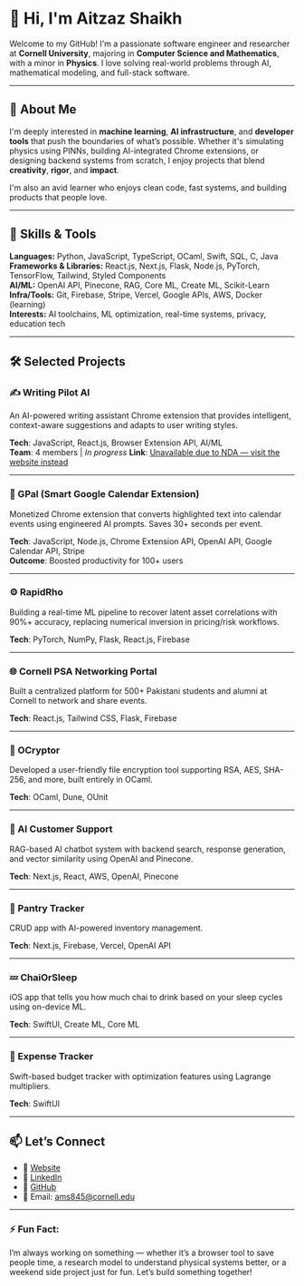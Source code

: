 # 👋 Hi, I'm Aitzaz Shaikh

Welcome to my GitHub! I'm a passionate software engineer and researcher at **Cornell University**, majoring in **Computer Science and Mathematics**, with a minor in **Physics**. I love solving real-world problems through AI, mathematical modeling, and full-stack software.

---

## 🚀 About Me

I'm deeply interested in **machine learning**, **AI infrastructure**, and **developer tools** that push the boundaries of what’s possible. Whether it's simulating physics using PINNs, building AI-integrated Chrome extensions, or designing backend systems from scratch, I enjoy projects that blend **creativity**, **rigor**, and **impact**.

I'm also an avid learner who enjoys clean code, fast systems, and building products that people love.

---

## 🧠 Skills & Tools

**Languages:** Python, JavaScript, TypeScript, OCaml, Swift, SQL, C, Java  
**Frameworks & Libraries:** React.js, Next.js, Flask, Node.js, PyTorch, TensorFlow, Tailwind, Styled Components  
**AI/ML:** OpenAI API, Pinecone, RAG, Core ML, Create ML, Scikit-Learn  
**Infra/Tools:** Git, Firebase, Stripe, Vercel, Google APIs, AWS, Docker (learning)  
**Interests:** AI toolchains, ML optimization, real-time systems, privacy, education tech

---

## 🛠️ Selected Projects

### ✍️ Writing Pilot AI
An AI-powered writing assistant Chrome extension that provides intelligent, context-aware suggestions and adapts to user writing styles.

**Tech**: JavaScript, React.js, Browser Extension API, AI/ML  
**Team**: 4 members | *In progress*
**Link**: [Unavailable due to NDA — visit the website instead](https://writingpilot.ai/)

---

### 📆 GPal (Smart Google Calendar Extension)
Monetized Chrome extension that converts highlighted text into calendar events using engineered AI prompts. Saves 30+ seconds per event.

**Tech**: JavaScript, Node.js, Chrome Extension API, OpenAI API, Google Calendar API, Stripe  
**Outcome**: Boosted productivity for 100+ users

---

### ⚙️ RapidRho
Building a real-time ML pipeline to recover latent asset correlations with 90%+ accuracy, replacing numerical inversion in pricing/risk workflows.

**Tech**: PyTorch, NumPy, Flask, React.js, Firebase

---

### 🌐 Cornell PSA Networking Portal
Built a centralized platform for 500+ Pakistani students and alumni at Cornell to network and share events.

**Tech**: React.js, Tailwind CSS, Flask, Firebase

---

### 🔐 OCryptor
Developed a user-friendly file encryption tool supporting RSA, AES, SHA-256, and more, built entirely in OCaml.

**Tech**: OCaml, Dune, OUnit

---

### 🤖 AI Customer Support
RAG-based AI chatbot system with backend search, response generation, and vector similarity using OpenAI and Pinecone.

**Tech**: Next.js, React, AWS, OpenAI, Pinecone

---

### 🥫 Pantry Tracker
CRUD app with AI-powered inventory management.

**Tech**: Next.js, Firebase, Vercel, OpenAI API

---

### 💤 ChaiOrSleep
iOS app that tells you how much chai to drink based on your sleep cycles using on-device ML.

**Tech**: SwiftUI, Create ML, Core ML

---

### 💸 Expense Tracker
Swift-based budget tracker with optimization features using Lagrange multipliers.

**Tech**: SwiftUI

---

## 📫 Let’s Connect

- 🔗 [Website](https://aitzazmunir.com)
- 💼 [LinkedIn](https://linkedin.com/in/aitzaz-munir-shaikh/)
- 🧠 [GitHub](https://github.com/aitzaz-web)
- 📧 Email: ams845@cornell.edu

---

### ⚡ Fun Fact:
I’m always working on something — whether it’s a browser tool to save people time, a research model to understand physical systems better, or a weekend side project just for fun. Let’s build something together!


